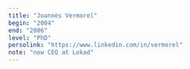 ```yaml
---
title: "Joannès Vermorel"
begin: "2004"
end: "2006"
level: "PhD"
persolink: "https://www.linkedin.com/in/vermorel"
note: "now CEO at Lokad"
---
```

